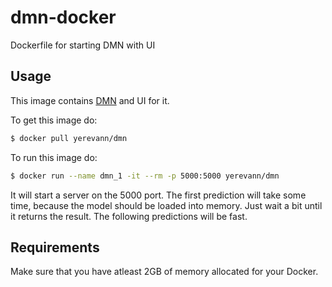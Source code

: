 # dmn-docker
Dockerfile for starting DMN with UI

Usage
-----

This image contains [DMN](https://github.com/YerevaNN/Dynamic-memory-networks-in-Theano) and UI for it. 

To get this image do:
```bash
$ docker pull yerevann/dmn
```

To run this image do:
```bash
$ docker run --name dmn_1 -it --rm -p 5000:5000 yerevann/dmn
```

It will start a server on the 5000 port. The first prediction will take some time, because the model should be loaded into memory. Just wait a bit until it returns the result. The following predictions will be fast.

Requirements
------------

Make sure that you have atleast 2GB of memory allocated for your Docker.
